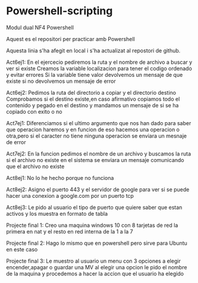 # Powershell-scripting
Modul dual NF4 Powershell

Aquest es el repositori per practicar amb Powershell

Aquesta linia s'ha afegit en local i s'ha actualizat al repostori de github.

Act6ej1:
En el ejercecio pediremos la ruta y el nombre de archivo a buscar y ver si existe
Creamos la variable localizacion para tener el codigo ordenado y evitar errores
Si la variable tiene valor devolvemos un mensaje de que existe si no devolvemos un mensaje de error

Act6ej2:
Pedimos la ruta del directorio a copiar y el directorio destino
Comprobamos si el destino existe,en caso afirmativo copiamos todo el contenido y pegado en el destino y mandamos un mensaje de si se ha copiado con exito o no

Act7ej1:
Diferenciamos si el ultimo argumento que nos han dado para saber que operacion haremos y en funcion de eso hacemos una operacion o otra,pero si el caracter no tiene ninguna operacion se enviara un mesnaje de error

Act7ej2:
En la funcion pedimos el nombre de un archivo y buscamos la ruta si el archivo no existe en el sistema se enviara un mensaje comunicando que el archivo no existe

Act8ej1:
No lo he hecho porque no funciona

Act8ej2:
Asigno el puerto 443 y el servidor de google para ver si se puede hacer una conexion a google.com por un puerto tcp

Act8ej3:
Le pido al usuario el tipo de puerto que quiere saber que estan activos y los muestra en formato de tabla

Projecte final 1:
Creo una maquina windows 10 con 8 tarjetas de red la primera en nat y el resto en red interna de la 1 a la 7

Projecte final 2:
Hago lo mismo que en powershell pero sirve para Ubuntu en este caso

Projecte final 3:
Le muestro al usuario un menu con 3 opciones a elegir encender,apagar o guardar una MV al elegir una opcion le pido el nombre de la maquina y procedemos a hacer la accion que el usuario ha elegido
